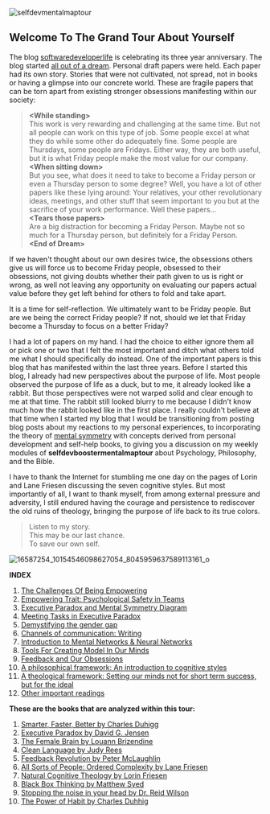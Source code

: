![selfdevmentalmaptour](https://cloud.githubusercontent.com/assets/12673581/24079076/89e210a6-0cba-11e7-9840-faf52062c072.jpg)

## Welcome To The Grand Tour About Yourself

The blog [softwaredeveloperlife](https://softwaredeveloperlife.blogspot.com/) is celebrating its three year anniversary. The blog started [all out of a dream](https://softwaredeveloperlife.blogspot.com/2014/02/a-nothing-person-thursday-person-friday.html). Personal draft papers were held. Each paper had its own story. Stories that were not cultivated, not spread, not in books or having a glimpse into our concrete world. These are fragile papers that can be torn apart from existing stronger obsessions manifesting within our society:

> **\<While standing\><br>**
> This work is very rewarding and challenging at the same time. But not all people can work on this type of job. Some people excel at what they do while some other do adequately fine. Some people are Thursdays, some people are Fridays. Either way, they are both useful, but it is what Friday people make the most value for our company.
> **<br>\<When sitting down\><br>**
> But you see, what does it need to take to become a Friday person or even a Thursday person to some degree? Well, you have a lot of other papers like these lying around: Your relatives, your other revolutionary ideas, meetings, and other stuff that seem important to you but at the sacrifice of your work performance. Well these papers...
> **<br>\<Tears those papers\><br>**
> Are a big distraction for becoming a Friday Person. Maybe not so much for a Thursday person, but definitely for a Friday Person.
> **<br>\<End of Dream\><br>**

If we haven't thought about our own desires twice, the obsessions others give us will force us to become Friday people, obsessed to their obsessions, not giving doubts whether their path given to us is right or wrong, as well not leaving any opportunity on evaluating our papers actual value before they get left behind for others to fold and take apart.

It is a time for self-reflection. We ultimately want to be Friday people. But are we being the correct Friday people? If not, should we let that Friday become a Thursday to focus on a better Friday?

I had a lot of papers on my hand. I had the choice to either ignore them all or pick one or two that I felt the most important and ditch what others told me what I should specifically do instead. One of the important papers is this blog that has manifested within the last three years. Before I started this blog, I already had new perspectives about the purpose of life. Most people observed the purpose of life as a duck, but to me, it already looked like a rabbit. But those perspectives were not warped solid and clear enough to me at that time. The rabbit still looked blurry to me because I didn't know much how the rabbit looked like in the first place. I really couldn't believe at that time when I started my blog that I would be transitioning from posting blog posts about my reactions to my personal experiences, to incorporating the theory of [mental symmetry](http://www.mentalsymmetry.com) with concepts derived from personal development and self-help books, to giving you a discussion on my weekly modules of **selfdevboostermentalmaptour** about Psychology, Philosophy, and the Bible.

I have to thank the Internet for stumbling me one day on the pages of Lorin and Lane Friesen discussing the seven cognitive styles. But most importantly of all, I want to thank myself, from among external pressure and adversity, I still endured having the courage and persistence to rediscover the old ruins of theology, bringing the purpose of life back to its true colors.

>Listen to my story.<br>
>This may be our last chance.<br> 
>To save our own self.

![16587254_10154546098627054_8045959637589113161_o](https://cloud.githubusercontent.com/assets/12673581/23883636/57a2950e-08a3-11e7-8bc0-e0346de4187f.jpg)

**INDEX**

1. [The Challenges Of Being Empowering](https://github.com/softdevlife/contributed_articles/blob/master/selfdevboostermentalmaptour/week1.md)<br> 
2. [Empowering Trait: Psychological Safety in Teams](https://github.com/softdevlife/contributed_articles/blob/master/selfdevboostermentalmaptour/week2.md)<br>
3. [Executive Paradox and Mental Symmetry Diagram](https://github.com/softdevlife/contributed_articles/blob/master/selfdevboostermentalmaptour/week3.md)<br>
4. [Meeting Tasks in Executive Paradox](https://github.com/softdevlife/contributed_articles/blob/master/selfdevboostermentalmaptour/week4.md)<br>
5. [Demystifying the gender gap](https://github.com/softdevlife/contributed_articles/blob/master/selfdevboostermentalmaptour/week5.md)<br>
6. [Channels of communication: Writing](https://github.com/softdevlife/contributed_articles/blob/master/selfdevboostermentalmaptour/week6.md)<br> 
7. [Introduction to Mental Networks & Neural Networks](https://github.com/softdevlife/contributed_articles/blob/master/selfdevboostermentalmaptour/week7.md)<br>
8. [Tools For Creating Model In Our Minds](https://github.com/softdevlife/contributed_articles/blob/master/selfdevboostermentalmaptour/week8.md)<br> 
9. [Feedback and Our Obsessions](https://github.com/softdevlife/contributed_articles/blob/master/selfdevboostermentalmaptour/week9.md)<br> 
10. [A philosophical framework: An introduction to cognitive styles](https://github.com/softdevlife/contributed_articles/blob/master/selfdevboostermentalmaptour/week_10.md)<br> 
11. [A theological framework: Setting our minds not for short term success, but for the ideal](https://github.com/softdevlife/contributed_articles/blob/master/selfdevboostermentalmaptour/week_11.md)<br>
12. [Other important readings](https://github.com/softdevlife/contributed_articles/blob/master/selfdevboostermentalmaptour/week_12.md)

**These are the books that are analyzed within this tour:**<br>

1. [Smarter, Faster, Better by Charles Duhigg](https://www.amazon.com/Smarter-Faster-Better-Productive-Business/dp/081299339X)<br>
2. [Executive Paradox by David G. Jensen](https://www.amazon.com/Executives-Paradox-David-Jensen-ebook/dp/B00HSCHTOS)<br>
3. [The Female Brain by Louann Brizendine](https://www.amazon.com/Female-Brain-Louann-Brizendine-ebook/dp/B000URWYT8)<br>
4. [Clean Language by Judy Rees](https://www.amazon.com/Clean-Language-Revealing-metaphors-opening-ebook/dp/B008CPIWIC)<br>
5. [Feedback Revolution by Peter McLaughlin](https://www.amazon.com/Feedback-Revolution-Conversations-EFFECTIVE-FEEDBACK/dp/0615890881/)<br>
6. [All Sorts of People: Ordered Complexity by Lane Friesen](https://www.amazon.com/All-Sorts-People-Ordered-Complexity/dp/1412089417)<br>
7. [Natural Cognitive Theology by Lorin Friesen](https://www.amazon.com/Natural-Cognitive-Theology-Andrew-Friesen/dp/0987978519)<br>
8. [Black Box Thinking by Matthew Syed](https://www.amazon.com/Black-Box-Thinking-People-Mistakes-But/dp/1591848229/)<br>
9. [Stopping the noise in your head by Dr. Reid Wilson](https://www.amazon.com/Stopping-Noise-Your-Head-Wilson/dp/0757319068)<br>
10. [The Power of Habit by Charles Duhhig](https://www.amazon.com/Power-Habit-What-Life-Business/dp/081298160X)

